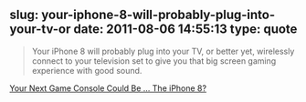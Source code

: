 slug: your-iphone-8-will-probably-plug-into-your-tv-or
date: 2011-08-06 14:55:13
type: quote
---

> Your iPhone 8 will probably plug into your TV, or better yet, wirelessly connect to your television set to give you that big screen gaming experience with good sound.

[Your Next Game Console Could Be … The iPhone 8?](http://allthingsd.com/20110805/your-next-game-console-could-be-the-iphone-8/)
